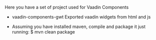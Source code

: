 Here you have a set of project used for Vaadin Components

- vaadin-components-gwt
   Exported vaadin widgets from html and js

- Assuming you have installed maven, compile and package it just running:
$ mvn clean package
